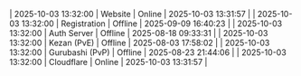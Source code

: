 | 2025-10-03 13:32:00 | Website | Online | 2025-10-03 13:31:57 |
| 2025-10-03 13:32:00 | Registration | Offline | 2025-09-09 16:40:23 |
| 2025-10-03 13:32:00 | Auth Server | Offline | 2025-08-18 09:33:31 |
| 2025-10-03 13:32:00 | Kezan (PvE) | Offline | 2025-08-03 17:58:02 |
| 2025-10-03 13:32:00 | Gurubashi (PvP) | Offline | 2025-08-23 21:44:06 |
| 2025-10-03 13:32:00 | Cloudflare | Online | 2025-10-03 13:31:57 |
